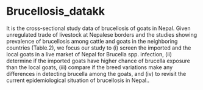 # Brucellosis_datakk
It is the cross-sectional study data of brucellosis of goats in Nepal.
Given unregulated trade of livestock at Nepalese borders and the studies showing prevalence of brucellosis among cattle and goats in the neighboring countries (Table.2), we focus our study to (i) screen the imported and the local goats in a live market of Nepal for Brucella spp. infection, (ii) determine if the imported goats have higher chance of brucella exposure than the local goats,  (iii) compare if the breed variations make any differences in detecting brucella among the goats, and (iv) to revisit the current epidemiological situation of brucellosis in Nepal.. 
